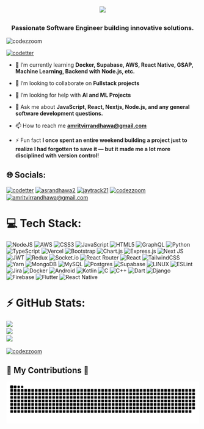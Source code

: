 <h1 align="center">
    <img src="https://readme-typing-svg.herokuapp.com/?font=Righteous&size=35&center=true&vCenter=true&width=500&height=70&duration=4000&lines=Hi+There!+👋;+I'm+Amritvir+Randhawa!;" />
</h1>
<h3 align="center">Passionate Software Engineer building innovative solutions.</h3>

<p align="left"> <img src="https://komarev.com/ghpvc/?username=codezzoom&label=Profile%20views&color=0e75b6&style=flat" alt="codezzoom" /> </p>
<p align="left"> <a href="https://twitter.com/codetter" target="blank"><img src="https://img.shields.io/twitter/follow/codetter?logo=twitter&style=for-the-badge" alt="codetter" /></a> </p>

- 🌱 I’m currently learning **Docker, Supabase, AWS, React Native, GSAP, Machine Learning, Backend with Node.js, etc.**

- 👯 I’m looking to collaborate on **Fullstack projects**

- 🤝 I’m looking for help with **AI and ML Projects**

- 💬 Ask me about **JavaScript, React, Nextjs, Node.js, and any general software development questions.**

- 📫 How to reach me **amritvirrandhawa@gmail.com**

- ⚡ Fun fact **I once spent an entire weekend building a project just to realize I had forgotten to save it — but it made me a lot more disciplined with version control!**

## 🌐 Socials:
<p align="left">
<!-- ! TWITTER -->
<a href="https://twitter.com/codetter" target="blank"><img align="center" src="https://raw.githubusercontent.com/rahuldkjain/github-profile-readme-generator/master/src/images/icons/Social/twitter.svg" alt="codetter" height="50" width="60" /></a>
<!-- ! LINKEDIN -->
<a href="https://linkedin.com/in/asrandhawa2" target="blank"><img align="center" src="https://raw.githubusercontent.com/rahuldkjain/github-profile-readme-generator/master/src/images/icons/Social/linked-in-alt.svg" alt="asrandhawa2" height="50" width="60" /></a>
<!-- ! INSTAGRAM -->
<a href="https://instagram.com/jaytrack21" target="blank"><img align="center" src="https://raw.githubusercontent.com/rahuldkjain/github-profile-readme-generator/master/src/images/icons/Social/instagram.svg" alt="jaytrack21" height="50" width="60" /></a>
<!-- ! FACEBOOK -->
<a href="https://instagram.com/jaytrack21" target="blank"><img align="center" src="https://upload.wikimedia.org/wikipedia/commons/thumb/b/b9/2023_Facebook_icon.svg/1024px-2023_Facebook_icon.svg.png" alt="codezzoom" height="55" width="55" /></a>
<!-- ! GMAIL -->
<a href="mailto:amritvirrandhawa@gmail.com" target="blank"><img align="center" src="https://www.google.com/images/branding/product/2x/gmail_2020q4_512dp.png" alt="amritvirrandhawa@gmail.com" height="60" width="60" /></a>
</p>

# 💻 Tech Stack:
![NodeJS](https://img.shields.io/badge/node.js-6DA55F?style=for-the-badge&logo=node.js&logoColor=white) 
![AWS](https://img.shields.io/badge/AWS-%23FF9900.svg?style=for-the-badge&logo=aws&logoColor=white) 
![CSS3](https://img.shields.io/badge/css3-%231572B6.svg?style=for-the-badge&logo=css3&logoColor=white) 
![JavaScript](https://img.shields.io/badge/javascript-%23323330.svg?style=for-the-badge&logo=javascript&logoColor=%23F7DF1E) 
![HTML5](https://img.shields.io/badge/html5-%23E34F26.svg?style=for-the-badge&logo=html5&logoColor=white) 
![GraphQL](https://img.shields.io/badge/-GraphQL-E10098?style=for-the-badge&logo=graphql&logoColor=white) 
![Python](https://img.shields.io/badge/python-3670A0?style=for-the-badge&logo=python&logoColor=ffdd54) 
![TypeScript](https://img.shields.io/badge/typescript-%23007ACC.svg?style=for-the-badge&logo=typescript&logoColor=white) 
![Vercel](https://img.shields.io/badge/vercel-%23000000.svg?style=for-the-badge&logo=vercel&logoColor=white) 
![Bootstrap](https://img.shields.io/badge/bootstrap-%23563D7C.svg?style=for-the-badge&logo=bootstrap&logoColor=white) 
![Chart.js](https://img.shields.io/badge/chart.js-F5788D.svg?style=for-the-badge&logo=chart.js&logoColor=white) 
![Express.js](https://img.shields.io/badge/express.js-%23404d59.svg?style=for-the-badge&logo=express&logoColor=%2361DAFB) 
![Next JS](https://img.shields.io/badge/Next-black?style=for-the-badge&logo=next.js&logoColor=white) 
![JWT](https://img.shields.io/badge/JWT-black?style=for-the-badge&logo=JSON%20web%20tokens) 
![Redux](https://img.shields.io/badge/redux-%23593d88.svg?style=for-the-badge&logo=redux&logoColor=white) 
![Socket.io](https://img.shields.io/badge/Socket.io-black?style=for-the-badge&logo=socket.io&badgeColor=010101) 
![React Router](https://img.shields.io/badge/React_Router-CA4245?style=for-the-badge&logo=react-router&logoColor=white) 
![React](https://img.shields.io/badge/react-%2320232a.svg?style=for-the-badge&logo=react&logoColor=%2361DAFB) 
![TailwindCSS](https://img.shields.io/badge/tailwindcss-%2338B2AC.svg?style=for-the-badge&logo=tailwind-css&logoColor=white) 
![Yarn](https://img.shields.io/badge/yarn-%232C8EBB.svg?style=for-the-badge&logo=yarn&logoColor=white) 
![MongoDB](https://img.shields.io/badge/MongoDB-%234ea94b.svg?style=for-the-badge&logo=mongodb&logoColor=white) 
![MySQL](https://img.shields.io/badge/mysql-%2300f.svg?style=for-the-badge&logo=mysql&logoColor=white) 
![Postgres](https://img.shields.io/badge/postgres-%23316192.svg?style=for-the-badge&logo=postgresql&logoColor=white) 
![Supabase](https://img.shields.io/badge/Supabase-3ECF8E?style=for-the-badge&logo=supabase&logoColor=white) 
![LINUX](https://img.shields.io/badge/Linux-FCC624?style=for-the-badge&logo=linux&logoColor=black) 
![ESLint](https://img.shields.io/badge/ESLint-4B3263?style=for-the-badge&logo=eslint&logoColor=white) 
![Jira](https://img.shields.io/badge/jira-%230A0FFF.svg?style=for-the-badge&logo=jira&logoColor=white) 
![Docker](https://img.shields.io/badge/docker-%230db7ed.svg?style=for-the-badge&logo=docker&logoColor=white) 
![Android](https://img.shields.io/badge/android-%230A4C639.svg?style=for-the-badge&logo=android&logoColor=white) 
![Kotlin](https://img.shields.io/badge/Kotlin-%237F52FF.svg?style=for-the-badge&logo=kotlin&logoColor=white)
![C](https://img.shields.io/badge/C-%2300599C.svg?style=for-the-badge&logo=c&logoColor=white)
![C++](https://img.shields.io/badge/C%2B%2B-%2300599C.svg?style=for-the-badge&logo=c%2B%2B&logoColor=white)
![Dart](https://img.shields.io/badge/Dart-%230175C2.svg?style=for-the-badge&logo=dart&logoColor=white)
![Django](https://img.shields.io/badge/Django-%23092E20.svg?style=for-the-badge&logo=django&logoColor=white)
![Firebase](https://img.shields.io/badge/Firebase-%23FFCA28.svg?style=for-the-badge&logo=google-firebase&logoColor=black)
![Flutter](https://img.shields.io/badge/Flutter-%23025698.svg?style=for-the-badge&logo=flutter&logoColor=white)
![React Native](https://img.shields.io/badge/React%20Native-%2361DAFB.svg?style=for-the-badge&logo=react&logoColor=white)


# ⚡ GitHub Stats:
![](https://github-readme-stats.vercel.app/api?username=codezzoom&theme=dark&hide_border=false&include_all_commits=false&count_private=false)<br/>
![](https://github-readme-streak-stats.herokuapp.com/?user=codezzoom&theme=dark&hide_border=false)<br/>
![](https://github-readme-stats.vercel.app/api/top-langs/?username=codezzoom&theme=dark&hide_border=false&include_all_commits=false&count_private=false&layout=compact)


<p align="left"> 
  <a href="https://github.com/ryo-ma/github-profile-trophy">
    <img src="https://github-profile-trophy.vercel.app/?username=codezzoom&theme=dark&column=8&margin-w=5&margin-h=5&no-frame=true&background=#000000&border=0e75b6" alt="codezzoom" />
  </a> 
</p>

<div align="left">
  <h2>🐍 My Contributions 🐍</h2>
  <img alt="snake eating my contributions" src="https://raw.githubusercontent.com/salesp07/salesp07/output/github-contribution-grid-snake.svg" />
  <br/><br/><br/>
</div>
